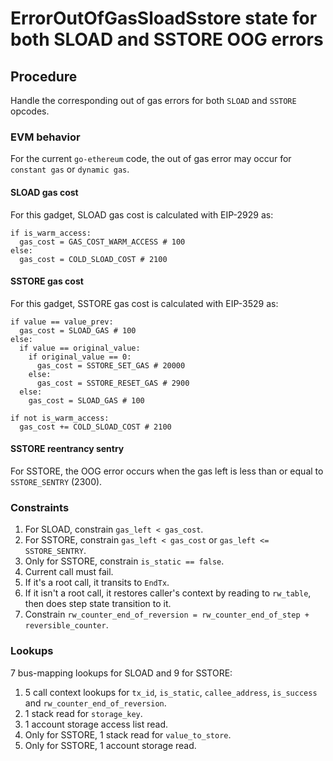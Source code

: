 # ErrorOutOfGasSloadSstore state for both SLOAD and SSTORE OOG errors

## Procedure

Handle the corresponding out of gas errors for both `SLOAD` and `SSTORE` opcodes.

### EVM behavior

For the current `go-ethereum` code, the out of gas error may occur for `constant gas` or `dynamic gas`.

#### SLOAD gas cost

For this gadget, SLOAD gas cost is calculated with EIP-2929 as:
```
if is_warm_access:
  gas_cost = GAS_COST_WARM_ACCESS # 100
else:
  gas_cost = COLD_SLOAD_COST # 2100
```

#### SSTORE gas cost

For this gadget, SSTORE gas cost is calculated with EIP-3529 as:
```
if value == value_prev:
  gas_cost = SLOAD_GAS # 100
else:
  if value == original_value:
    if original_value == 0:
      gas_cost = SSTORE_SET_GAS # 20000
    else:
      gas_cost = SSTORE_RESET_GAS # 2900
  else:
    gas_cost = SLOAD_GAS # 100

if not is_warm_access:
  gas_cost += COLD_SLOAD_COST # 2100
```

#### SSTORE reentrancy sentry

For SSTORE, the OOG error occurs when the gas left is less than or equal to `SSTORE_SENTRY` (2300).

### Constraints

1. For SLOAD, constrain `gas_left < gas_cost`.
2. For SSTORE, constrain `gas_left < gas_cost` or `gas_left <= SSTORE_SENTRY`.
3. Only for SSTORE, constrain `is_static == false`.
4. Current call must fail.
5. If it's a root call, it transits to `EndTx`.
6. If it isn't a root call, it restores caller's context by reading to `rw_table`, then does step state transition to it.
7. Constrain `rw_counter_end_of_reversion = rw_counter_end_of_step + reversible_counter`.

### Lookups

7 bus-mapping lookups for SLOAD and 9 for SSTORE:

1. 5 call context lookups for `tx_id`, `is_static`, `callee_address`, `is_success` and `rw_counter_end_of_reversion`.
2. 1 stack read for `storage_key`.
3. 1 account storage access list read.
4. Only for SSTORE, 1 stack read for `value_to_store`.
5. Only for SSTORE, 1 account storage read.
